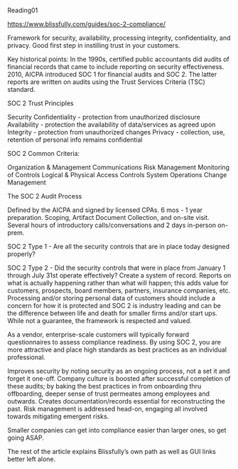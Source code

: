 Reading01

https://www.blissfully.com/guides/soc-2-compliance/ 

Framework for security, availability, processing integrity, confidentiality, and privacy. Good first step in instilling trust in your customers.

Key historical points:
In the 1990s, certified public accountants did audits of financial records that came to include reporting on security effectiveness.
2010, AICPA introduced SOC 1 for financial audits and SOC 2. The latter reports are written on audits using the Trust Services Criteria (TSC) standard.

SOC 2 Trust Principles

Security
Confidentiality - protection from unauthorized disclosure
Availability - protection the availability of data/services as agreed upon
Integrity - protection from unauthorized changes
Privacy - collection, use, retention of personal info remains confidential

SOC 2 Common Criteria:

Organization & Management
Communications
Risk Management
Monitoring of Controls
Logical & Physical Access Controls
System Operations
Change Management

The SOC 2 Audit Process

Defined by the AICPA and signed by licensed CPAs.
6 mos - 1 year preparation.
Scoping, Artifact Document Collection, and on-site visit.
Several hours of introductory calls/conversations and 2 days in-person on-prem.

SOC 2 Type 1 - Are all the security controls that are in place today designed properly?

SOC 2 Type 2 - Did the security controls that were in place from January 1 through July 31st operate effectively? Create a system of record. 
Reports on what is actually happening rather than what will happen; this adds value for customers, prospects, board members, partners, insurance companies, etc. 
Processing and/or storing personal data of customers should include a concern for how it is protected and SOC 2 is industry leading and can be the difference between life and death for smaller firms and/or start ups.
While not a guarantee, the framework is respected and valued.

As a vendor, enterprise-scale customers will typically forward questionnaires to assess compliance readiness. By using SOC 2, you are more attractive and place high standards as best practices as an individual professional. 

Improves security by noting security as an ongoing process, not a set it and forget it one-off.
Company culture is boosted after successful completion of these audits; by baking the best practices in from onboarding thru offboarding, deeper sense of trust permeates among employees and outwards.
Creates documentation/records essential for reconstructing the past.
Risk management is addressed head-on, engaging all involved towards mitigating emergent risks.

Smaller companies can get into compliance easier than larger ones, so get going ASAP.

The rest of the article explains Blissfully’s own path as well as GUI links better left alone.

